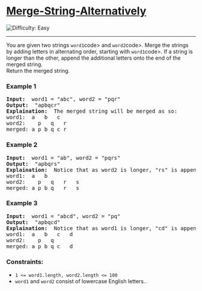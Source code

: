 <h1><a href="https://leetcode.com/problems/merge-strings-alternately/">Merge-String-Alternatively
</a></h1>
<img src='https://img.shields.io/badge/Difficulty-Easy-green' alt='Difficulty: Easy' />
<hr>
<p>
  You are given two strings <code>word1</code>code> and <code>word2</code>code>. Merge the strings by adding letters in alternating order, starting with <code>word1</code>code>. If a string is longer than the other, append the additional letters onto the end of the merged string.
<br>
Return the merged string.
</p>

<h3>Example 1</h3>
<pre><strong>Input: </strong> word1 = "abc", word2 = "pqr"
<strong>Output: </strong> "apbqcr"
<strong>Explaination: </strong> The merged string will be merged as so:
word1:  a   b   c
word2:    p   q   r
merged: a p b q c r
</pre>

<h3>Example 2</h3>
<pre><strong>Input: </strong> word1 = "ab", word2 = "pqrs"
<strong>Output: </strong> "apbqrs"
<strong>Explaination: </strong> Notice that as word2 is longer, "rs" is appended to the end.
word1:  a   b 
word2:    p   q   r   s
merged: a p b q   r   s
</pre>

<h3>Example 3</h3>
<pre><strong>Input: </strong> word1 = "abcd", word2 = "pq"
<strong>Output: </strong> "apbqcd"
<strong>Explaination: </strong> Notice that as word1 is longer, "cd" is appended to the end.
word1:  a   b   c   d
word2:    p   q 
merged: a p b q c   d
</pre>

<h3>Constraints:</h3>
<ul>
<li><code>1 <= word1.length, word2.length <= 100</code></li>
<li><code>word1</code> and <code>word2</code> consist of lowercase English letters..</li>

</ul>
